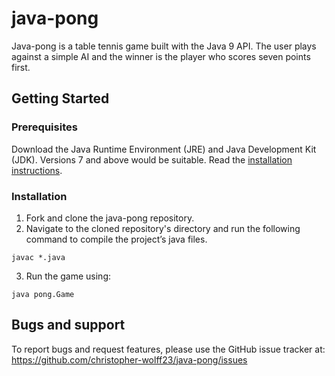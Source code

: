 java-pong 
======
Java-pong is a table tennis game built with the Java 9 API. The user plays against a simple AI and the winner is the player who scores seven points first. 

## Getting Started

### Prerequisites
Download the Java Runtime Environment (JRE) and Java Development Kit (JDK). Versions 7 and above would be suitable. Read the [installation instructions](http://www.oracle.com/technetwork/java/javase/downloads/index.html). 


### Installation

1. Fork and clone the java-pong repository.
2. Navigate to the cloned repository's directory and run the following command to compile the project’s java files. 

~~~
javac *.java
~~~
3. Run the game using:
~~~
java pong.Game
~~~


## Bugs and support
To report bugs and request features, please use the GitHub issue tracker at:
<br /> https://github.com/christopher-wolff23/java-pong/issues

